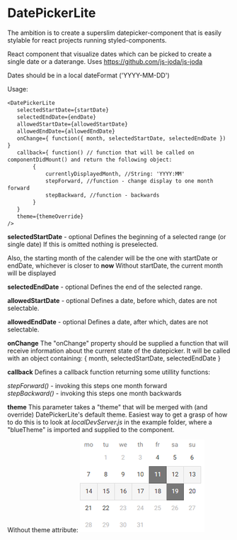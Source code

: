 DatePickerLite
==============

The ambition is to create a superslim datepicker-component that is easily stylable for react projects running styled-components.

React component that visualize dates which can be picked to create a single date or a daterange.
Uses https://github.com/js-joda/js-joda

Dates should be in a local dateFormat ('YYYY-MM-DD')

Usage:

```
<DatePickerLite
   selectedStartDate={startDate}
   selectedEndDate={endDate}
   allowedStartDate={allowedStartDate}
   allowedEndDate={allowedEndDate}
   onChange={ function({ month, selectedStartDate, selectedEndDate }) }
   callback={ function() // function that will be called on componentDidMount() and return the following object:
        {
            currentlyDisplayedMonth, //String: 'YYYY:MM'
            stepForward, //function - change display to one month forward
            stepBackward, //function - backwards
        }
   }
   theme={themeOverride}
/>
```

**selectedStartDate** - optional
Defines the beginning of a selected range (or single date)
If this is omitted nothing is preselected.

Also, the starting month of the calender will be the one with startDate or endDate, whichever is closer to **now**
Without startDate, the current month will be displayed

**selectedEndDate** - optional
Defines the end of the selected range.

**allowedStartDate** - optional
Defines a date, before which, dates are not selectable.

**allowedEndDate** - optional
Defines a date, after which, dates are not selectable.

**onChange**
The "onChange" property should be supplied a function that will receive information about the current state of the datepicker.
It will be called with an object containing: { month, selectedStartDate, selectedEndDate }

**callback**
Defines a callback function returning some utillity functions:

*stepForward()* - invoking this steps one month forward<br>
*stepBackward()* - invoking this steps one month backwards

**theme**
This parameter takes a "theme" that will be merged with (and override) DatePickerLite's default theme. Easiest way to get a grasp of how to do this is to look at *localDevServer.js* in the example folder, where a "blueTheme" is imported and supplied to the component.

Without theme attribute:
![default theme](https://github.com/boeriksson/datePickerLite/blob/master/img/defaultTheme.PNG)

